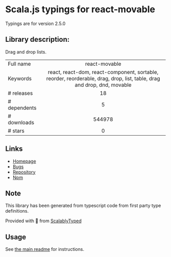 
# Scala.js typings for react-movable

Typings are for version 2.5.0

## Library description:
Drag and drop lists.

|                    |                 |
| ------------------ | :-------------: |
| Full name          | react-movable |
| Keywords           | react, react-dom, react-component, sortable, reorder, reorderable, drag, drop, list, table, drag and drop, dnd, movable |
| # releases         | 18 |
| # dependents       | 5 |
| # downloads        | 544978 |
| # stars            | 0 |

## Links
- [Homepage](https://github.com/tajo/react-movable#readme)
- [Bugs](https://github.com/tajo/react-movable/issues)
- [Repository](https://github.com/tajo/react-movable)
- [Npm](https://www.npmjs.com/package/react-movable)
    


## Note
This library has been generated from typescript code from first party type definitions.

Provided with :purple_heart: from [ScalablyTyped](https://github.com/oyvindberg/ScalablyTyped)

## Usage
See [the main readme](../../readme.md) for instructions.


